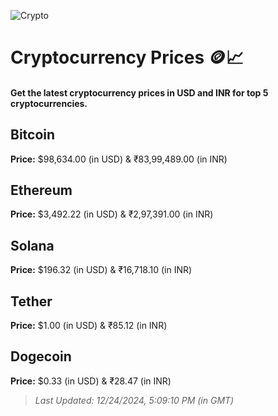 
![Crypto](https://www.techguide.com.au/wp-content/uploads/2020/11/crypto3.jpeg)

# Cryptocurrency Prices 🪙📈

#### Get the latest cryptocurrency prices in USD and INR for top 5 cryptocurrencies.

## Bitcoin

**Price:** $98,634.00 (in USD) & ₹83,99,489.00 (in INR)

## Ethereum

**Price:** $3,492.22 (in USD) & ₹2,97,391.00 (in INR)

## Solana

**Price:** $196.32 (in USD) & ₹16,718.10 (in INR)

## Tether

**Price:** $1.00 (in USD) & ₹85.12 (in INR)

## Dogecoin

**Price:** $0.33 (in USD) & ₹28.47 (in INR)

> _Last Updated: 12/24/2024, 5:09:10 PM (in GMT)_
